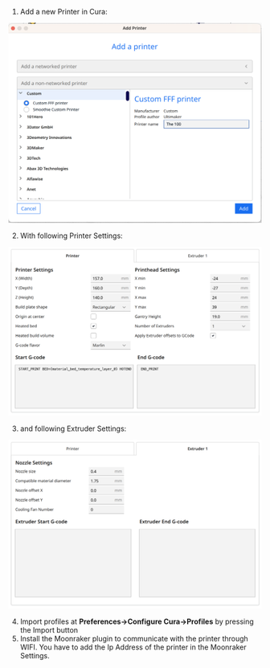 1. Add a new Printer in Cura:

![](AddPrinter.png)

2. With following Printer Settings:

![](PrinterSettings.png)

3. and following Extruder Settings:

![](ExtruderSettings.png)

4. Import profiles at **Preferences->Configure Cura->Profiles** by pressing the Import button
5. Install the Moonraker plugin to communicate with the printer through WIFI. You have to add the Ip Address of the printer in the Moonraker Settings.
